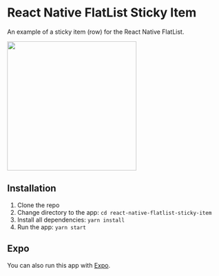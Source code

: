 # React Native FlatList Sticky Item

An example of a sticky item (row) for the React Native FlatList.

<img src="./screen-1.gif" width="300"></img>

## Installation

1. Clone the repo
2. Change directory to the app: `cd react-native-flatlist-sticky-item`
3. Install all dependencies: `yarn install`
4. Run the app: `yarn start`

## Expo

You can also run this app with [Expo](https://expo.io/@vladimir_vovk/react-native-flatlist-sticky-item).
